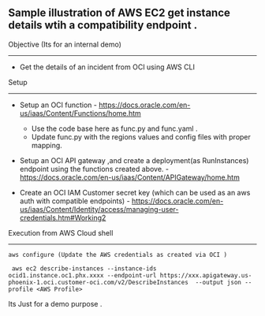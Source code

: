 Sample illustration of AWS EC2 get  instance details wtih a  compatibility endpoint .
-------

Objective (Its for an internal demo)

----

- Get the details of an incident from OCI using AWS CLI


Setup

-----

- Setup an OCI function - https://docs.oracle.com/en-us/iaas/Content/Functions/home.htm 
  - Use the code base here as func.py and func.yaml .
  - Update func.py with the regions values and config files with proper mapping.

- Setup an OCI  API gateway ,and create a deployment(as RunInstances) endpoint using the functions created above. - https://docs.oracle.com/en-us/iaas/Content/APIGateway/home.htm 

- Create an OCI IAM Customer secret key (which can be used as an aws auth with compatible endpoints) - https://docs.oracle.com/en-us/iaas/Content/Identity/access/managing-user-credentials.htm#Working2



Execution from AWS Cloud shell 

----

```
aws configure (Update the AWS credentials as created via OCI )
```

```
 aws ec2 describe-instances --instance-ids  ocid1.instance.oc1.phx.xxxx --endpoint-url https://xxx.apigateway.us-phoenix-1.oci.customer-oci.com/v2/DescribeInstances  --output json --profile <AWS Profile>
```
Its Just for a demo purpose .




